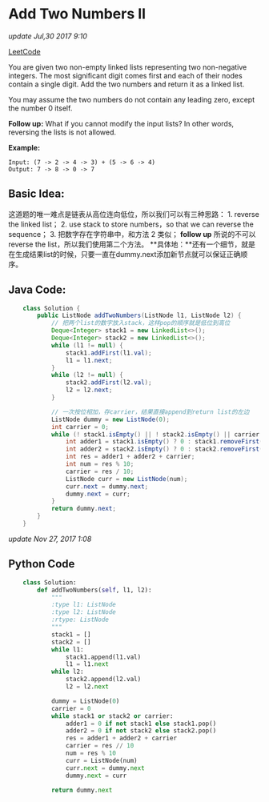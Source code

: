 # Add Two Numbers II

_update Jul,30 2017 9:10_

[LeetCode](https://leetcode.com/problems/add-two-numbers-ii/description/)

You are given two non-empty linked lists representing two non-negative integers. The most significant digit comes first and each of their nodes contain a single digit. Add the two numbers and return it as a linked list.

You may assume the two numbers do not contain any leading zero, except the number 0 itself.

**Follow up:** What if you cannot modify the input lists? In other words, reversing the lists is not allowed.

**Example:**

```text
Input: (7 -> 2 -> 4 -> 3) + (5 -> 6 -> 4)
Output: 7 -> 8 -> 0 -> 7
```

## Basic Idea:

这道题的唯一难点是链表从高位连向低位，所以我们可以有三种思路： 1. reverse the linked list； 2. use stack to store numbers，so that we can reverse the sequence； 3. 把数字存在字符串中，和方法 2 类似； **follow up** 所说的不可以reverse the list，所以我们使用第二个方法。 **具体地：**还有一个细节，就是在生成结果list的时候，只要一直在dummy.next添加新节点就可以保证正确顺序。

## Java Code:

```java
    class Solution {
        public ListNode addTwoNumbers(ListNode l1, ListNode l2) {
            // 把两个list的数字放入stack，这样pop的顺序就是低位到高位
            Deque<Integer> stack1 = new LinkedList<>();
            Deque<Integer> stack2 = new LinkedList<>();
            while (l1 != null) {
                stack1.addFirst(l1.val);
                l1 = l1.next;
            }
            while (l2 != null) {
                stack2.addFirst(l2.val);
                l2 = l2.next;
            }

            // 一次按位相加，存carrier，结果直接append到return list的左边
            ListNode dummy = new ListNode(0);
            int carrier = 0;
            while (! stack1.isEmpty() || ! stack2.isEmpty() || carrier != 0) {
                int adder1 = stack1.isEmpty() ? 0 : stack1.removeFirst();
                int adder2 = stack2.isEmpty() ? 0 : stack2.removeFirst();
                int res = adder1 + adder2 + carrier;
                int num = res % 10;
                carrier = res / 10;
                ListNode curr = new ListNode(num);
                curr.next = dummy.next;
                dummy.next = curr;
            }
            return dummy.next;
        }
    }
```

_update Nov 27, 2017 1:08_

## Python Code

```python
    class Solution:
        def addTwoNumbers(self, l1, l2):
            """
            :type l1: ListNode
            :type l2: ListNode
            :rtype: ListNode
            """
            stack1 = []
            stack2 = []
            while l1:
                stack1.append(l1.val)
                l1 = l1.next
            while l2:
                stack2.append(l2.val)
                l2 = l2.next

            dummy = ListNode(0)
            carrier = 0
            while stack1 or stack2 or carrier:
                adder1 = 0 if not stack1 else stack1.pop()
                adder2 = 0 if not stack2 else stack2.pop()
                res = adder1 + adder2 + carrier
                carrier = res // 10
                num = res % 10
                curr = ListNode(num)
                curr.next = dummy.next
                dummy.next = curr

            return dummy.next
```

